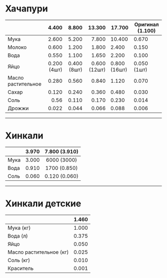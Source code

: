 # Хачапури

|                    |   **4.400** |   **8.800** |   **13.300** | **17.700**   | **Оригинал (1.100)** |
| ------------------ | ----------: | ----------: | -----------: | ------------ | -------------------- |
| Мука               |       2.600 |       5.200 |        7.800 | 10.400       | 0.670                |
| Молоко             |       0.600 |       1.200 |        1.800 | 2.400        | 0.150                |
| Вода               |       0.550 |       1.100 |        1.650 | 2.200        | 0.100                |
| Яйцо               | 0.200 (4шт) | 0.400 (8шт) | 0.600 (12шт) | 0.800 (16шт) | 0.050 (1шт)          |
| Масло растительное |       0.280 |       0.560 |        0.840 | 1.120        | 0.070                |
| Сахар              |       0.120 |       0.240 |        0.360 | 0.480        | 0.030                |
| Соль               |        0.56 |       0.110 |        0.170 | 0.230        | 0.014                |
| Дрожжи             |       0.022 |       0.044 |        0.066 | 0.088        | 0.006                |

---
# Хинкали
|      | 3.970 | 7.800 (3.910) |
| ---- | :---: | :-----------: |
| Мука | 3.000 |  6000 (3000)  |
| Вода | 0.910 | 1700 (0.850)  |
| Соль | 0.060 | 0.120 (0.060) |

---

# Хинкали детские
|                         | 1.460 |
| ----------------------- | :---: |
| Мука (кг)               | 1.000 |
| Вода (л)                | 0.375 |
| Яйцо                    | 0.050 |
| Масло растительное (кг) | 0.025 |
| Соль (кг)               | 0.010 |
| Краситель               | 0.001 |
